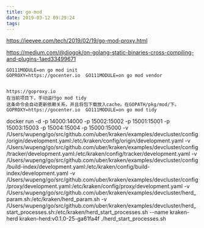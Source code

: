 ```yaml
---
title: go-mod
date: 2019-03-12 09:29:24
tags:
---
```


https://ieevee.com/tech/2019/02/19/go-mod-proxy.html

https://medium.com/@diogok/on-golang-static-binaries-cross-compiling-and-plugins-1aed33499671


```
GO111MODULE=on go mod init
GOPROXY=https://gocenter.io  GO111MODULE=on go mod vendor


https://goproxy.io
在当前项目下，手动运行go mod tidy
这条命令会自动更新依赖关系，并且将包下载放入cache。在GOPATH/pkg/mod/下。
GOPROXY=https://gocenter.io  GO111MODULE=on go mod tidy
```

docker run -d -p 14000:14000 -p 15002:15002 -p 15001:15001 -p 15003:15003 -p 15004:15004 -p 15000:15000 -v /Users/wupeng/go/src/github.com/uber/kraken/examples/devcluster/config/origin/development.yaml:/etc/kraken/config/origin/development.yaml -v /Users/wupeng/go/src/github.com/uber/kraken/examples/devcluster/config/tracker/development.yaml:/etc/kraken/config/tracker/development.yaml -v /Users/wupeng/go/src/github.com/uber/kraken/examples/devcluster/config/build-index/development.yaml:/etc/kraken/config/build-index/development.yaml -v /Users/wupeng/go/src/github.com/uber/kraken/examples/devcluster/config/proxy/development.yaml:/etc/kraken/config/proxy/development.yaml -v /Users/wupeng/go/src/github.com/uber/kraken/examples/devcluster/herd_param.sh:/etc/kraken/herd_param.sh -v /Users/wupeng/go/src/github.com/uber/kraken/examples/devcluster/herd_start_processes.sh:/etc/kraken/herd_start_processes.sh --name kraken-herd kraken-herd:v0.1.0-25-ga61fa4f ./herd_start_processes.sh





